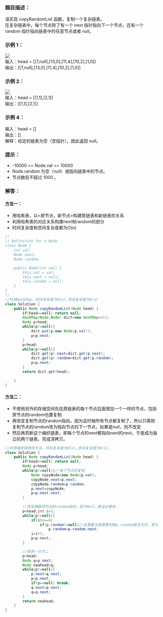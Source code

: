 ### 题目描述：    
请实现 copyRandomList 函数，复制一个复杂链表。    
在复杂链表中，每个节点除了有一个 next 指针指向下一个节点，还有一个 random 指针指向链表中的任意节点或者 null。   

### 示例 1：    
![](https://ae01.alicdn.com/kf/H3ef580879ce74e63b87f35ff5ff82035P.png)    
输入：head = [[7,null],[13,0],[11,4],[10,2],[1,0]]    
输出：[[7,null],[13,0],[11,4],[10,2],[1,0]]   

### 示例 2：   
![](https://ae01.alicdn.com/kf/H8dc69c821a0e41ad8d00997fbb58a9cdZ.png)   
输入：head = [[1,1],[2,1]]    
输出：[[1,1],[2,1]]   
   
### 示例 4：    
输入：head = []    
输出：[]   
解释：给定的链表为空（空指针），因此返回 null。    

### 提示：     
* -10000 <= Node.val <= 10000   
*	Node.random 为空（null）或指向链表中的节点。   
*	节点数目不超过 1000 。   

### 解答：   
#### 方法一：    
* 用哈希表，以<原节点，新节点>构建原链表和新链表的关系
* 利用哈希表的对应关系构建next和random的部分
* 时间复杂度和空间复杂度都为O(n)

```java
/*
// Definition for a Node.
class Node {
    int val;
    Node next;
    Node random;

    public Node(int val) {
        this.val = val;
        this.next = null;
        this.random = null;
    }
}
*/
//利用HashMap，时间复杂度为O(n),空间复杂度为O(n)
class Solution {
    public Node copyRandomList(Node head) {
        if(head==null) return null;
        HashMap<Node,Node> dict=new HashMap<>();
        Node p=head;
        while(p!=null){
            dict.put(p,new Node(p.val));
            p=p.next;
        }
        p=head;
        while(p!=null){
            dict.get(p).next=dict.get(p.next);
            dict.get(p).random=dict.get(p.random);
            p=p.next;
        }
        return dict.get(head);
      
    }
}
```   
     
#### 方法二：    
* 不使用另外的存储空间先在原链表的每个节点后面增加一个一样的节点，包括原节点的random也要复制    
* 再改变复制节点的random指向，因为这时候所有节点都复制了，所以只需把复制节点的random改为指向节点的下一节点，如果是null，则不改变     
* 然后再剪断这个编织链表，即每个节点的next都指向next的next，于是成为独立的两个链表，完成深拷贝。   
```java
//利用编织链表的方法，时间复杂度为O(n),空间复杂度为O(1)。
class Solution {
    public Node copyRandomList(Node head) {
        if(head==null) return null;
        Node p=head;
        while(p!=null){//每个节点的复制
            Node copyNode=new Node(p.val);
            copyNode.next=p.next;
            copyNode.random=p.random;
            p.next=copyNode;
            p=p.next.next;
        }
        
        //改变偶数项节点的random指向，若为Null,就没必要改
        p=head;int i=1;
        while(p!=null){
            if(i%2==0)
                if(p.random!=null)//这里要注意需要判断p.random是否为空，若为null，就不能改变它
                    p.random=p.random.next;           
            i=i+1;
            p=p.next;
        }

        //链表一分为二
        p=head;
        Node q=p.next;
        Node newhead=q;
        while(p!=null){
            p.next=q.next;
            p=p.next;
            if(p==null) break;
            q.next=p.next;
            q=q.next;
        }
        return newhead;
    }
}
```
